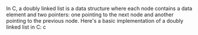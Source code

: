 In C, a doubly linked list is a data structure where each node contains a data element and two pointers: one pointing to the next node and another pointing to the previous node. Here's a basic implementation of a doubly linked list in C:
c

